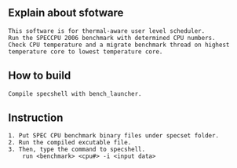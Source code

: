 ## Explain about sfotware
	This software is for thermal-aware user level scheduler.
	Run the SPECCPU 2006 benchmark with determined CPU numbers.
	Check CPU temperature and a migrate benchmark thread on highest temperature core to lowest temperature core.

## How to build
	Compile specshell with bench_launcher.

## Instruction
	1. Put SPEC CPU benchmark binary files under specset folder.
	2. Run the compiled excutable file.
	3. Then, type the command to specshell.
		run <benchmark> <cpu#> -i <input data>
	
